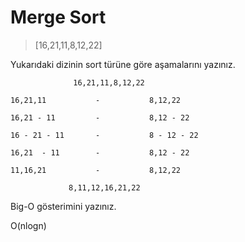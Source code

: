 # Merge Sort


> [16,21,11,8,12,22] 

Yukarıdaki dizinin sort türüne göre aşamalarını yazınız.

```
              16,21,11,8,12,22

16,21,11           -           8,12,22 

16,21 - 11         -           8,12 - 22

16 - 21 - 11       -           8 - 12 - 22

16,21  - 11        -           8,12 - 22

11,16,21           -           8,12,22

             8,11,12,16,21,22
```


Big-O gösterimini yazınız.

O(nlogn) 
